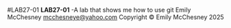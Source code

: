 #LAB27-01
**LAB27-01** -A lab that shows me how to use git
Emily McChesney mcchesneye@yahoo.com
Copyright &copy; Emily McChesney 2025
